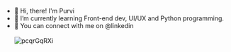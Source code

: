 - :wave: Hi, there! I'm Purvi
- 🌱 I’m currently learning Front-end dev, UI/UX and Python programming.
- 💌 You can connect with me on @linkedin<br> <br>
![pcqrGqRXi](https://github.com/user-attachments/assets/93fc1996-44c4-47e5-8c2e-4d38f9689cfd)

